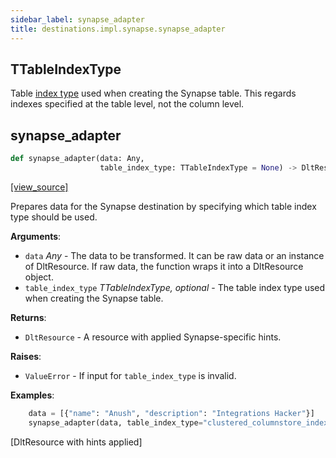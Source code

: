 ```yaml
---
sidebar_label: synapse_adapter
title: destinations.impl.synapse.synapse_adapter
---
```


## TTableIndexType

Table [index type](https://learn.microsoft.com/en-us/azure/synapse-analytics/sql-data-warehouse/sql-data-warehouse-tables-index) used when creating the Synapse table.
This regards indexes specified at the table level, not the column level.

## synapse\_adapter

```python
def synapse_adapter(data: Any,
                    table_index_type: TTableIndexType = None) -> DltResource
```

[[view_source]](https://github.com/dlt-hub/dlt/blob/9857029af018a582dd24da4070562f58bb7e9fc5/dlt/destinations/impl/synapse/synapse_adapter.py#L18)

Prepares data for the Synapse destination by specifying which table index
type should be used.

**Arguments**:

- `data` _Any_ - The data to be transformed. It can be raw data or an instance
  of DltResource. If raw data, the function wraps it into a DltResource
  object.
- `table_index_type` _TTableIndexType, optional_ - The table index type used when creating
  the Synapse table.
  

**Returns**:

- `DltResource` - A resource with applied Synapse-specific hints.
  

**Raises**:

- `ValueError` - If input for `table_index_type` is invalid.
  

**Examples**:

```py
    data = [{"name": "Anush", "description": "Integrations Hacker"}]
    synapse_adapter(data, table_index_type="clustered_columnstore_index")
```
  [DltResource with hints applied]

